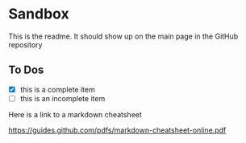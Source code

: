# Sandbox

This is the readme.  It should show up on the main
page in the GitHub repository

## To Dos
- [x] this is a complete item
- [ ] this is an incomplete item

Here is a link to a markdown cheatsheet

https://guides.github.com/pdfs/markdown-cheatsheet-online.pdf